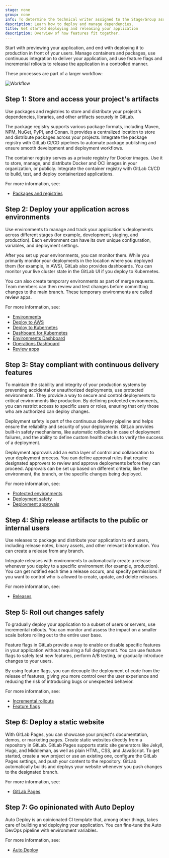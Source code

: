 ```yaml
---
stage: none
group: none
info: To determine the technical writer assigned to the Stage/Group associated with this page, see https://handbook.gitlab.com/handbook/product/ux/technical-writing/#assignments
description: Learn how to deploy and manage dependencies.
title: Get started deploying and releasing your application
description: Overview of how features fit together.
---
```


Start with previewing your application, and end with deploying
it to production in front of your users. Manage containers and packages, use
continuous integration to deliver your application, and use feature flags
and incremental rollouts to release the application in a controlled manner.

These processes are part of a larger workflow:

![Workflow](img/get_started_release_v16_11.png)

## Step 1: Store and access your project's artifacts

Use packages and registries to store and distribute your project's dependencies,
libraries, and other artifacts securely in GitLab.

The package registry supports various package formats, including Maven,
NPM, NuGet, PyPI, and Conan. It provides a centralized location to store
and distribute packages across your projects. Integrate the package registry
with GitLab CI/CD pipelines to automate package publishing and ensure smooth
development and deployment workflows.

The container registry serves as a private registry for Docker images.
Use it to store, manage, and distribute Docker and OCI images in your organization, or publicly.
Integrate the container registry with GitLab CI/CD to build, test, and deploy containerized
applications.

For more information, see:

- [Packages and registries](../packages/_index.md)

## Step 2: Deploy your application across environments

Use environments to manage and track your application's
deployments across different stages (for example, development, staging,
and production). Each environment can have its own unique configuration,
variables, and deployment settings.

After you set up your environments, you can monitor them. While you
primarily monitor your deployments in the location where you deployed them
(for example, in AWS), GitLab also provides dashboards.
You can monitor your live cluster state in the GitLab UI if you deploy to Kubernetes.

You can also create temporary environments as part of merge requests.
Team members can then review and test changes before committing changes to
the main branch. These temporary environments are called review apps.

For more information, see:

- [Environments](../../ci/environments/_index.md)
- [Deploy to AWS](../../ci/cloud_deployment/_index.md)
- [Deploy to Kubernetes](../clusters/agent/_index.md)
- [Dashboard for Kubernetes](../../ci/environments/kubernetes_dashboard.md)
- [Environments Dashboard](../../ci/environments/environments_dashboard.md)
- [Operations Dashboard](../operations_dashboard/_index.md)
- [Review apps](../../ci/review_apps/_index.md)

## Step 3: Stay compliant with continuous delivery features

To maintain the stability and integrity of your production systems by
preventing accidental or unauthorized deployments, use protected environments.
They provide a way to secure and control deployments to critical environments like production.
By defining protected environments, you can restrict access to specific users or roles,
ensuring that only those who are authorized can deploy changes.

Deployment safety is part of the continuous delivery pipeline and helps ensure the reliability
and security of your deployments. GitLab provides built-in safety mechanisms,
like automatic rollbacks in case of deployment failures, and the ability to define custom
health checks to verify the success of a deployment.

Deployment approvals add an extra layer of control and collaboration to your deployment process.
You can define approval rules that require designated approvers to review and approve deployments
before they can proceed. Approvals can be set up based on different criteria, like the environment,
the branch, or the specific changes being deployed.

For more information, see:

- [Protected environments](../../ci/environments/protected_environments.md)
- [Deployment safety](../../ci/environments/deployment_safety.md)
- [Deployment approvals](../../ci/environments/deployment_approvals.md)

## Step 4: Ship release artifacts to the public or internal users

Use releases to package and distribute your application to end users,
including release notes, binary assets, and other relevant information.
You can create a release from any branch.

Integrate releases with environments to automatically
create a release whenever you deploy to a specific environment (for example, production).
You can get notified each time a release occurs, and specify
permissions if you want to control who is allowed to create, update, and delete releases.

For more information, see:

- [Releases](../project/releases/_index.md)

## Step 5: Roll out changes safely

To gradually deploy your application to a subset of users or servers, use incremental rollouts.
You can monitor and assess the impact on a smaller scale before rolling out to the entire user base.

Feature flags in GitLab provide a way to enable or disable specific features in your application
without requiring a full deployment. You can use feature flags to safely test new features,
perform A/B testing, or gradually introduce changes to your users.

By using feature flags, you can decouple the deployment of code from the release of features,
giving you more control over the user experience and reducing the risk of introducing bugs
or unexpected behavior.

For more information, see:

- [Incremental rollouts](../../ci/environments/incremental_rollouts.md)
- [Feature flags](../../operations/feature_flags.md)

## Step 6: Deploy a static website

With GitLab Pages, you can showcase your project's documentation, demos, or marketing pages.
Create static websites directly from a repository in GitLab. GitLab Pages supports
static site generators like Jekyll, Hugo, and Middleman, as well as plain HTML,
CSS, and JavaScript. To get started, create a new project or use an existing one,
configure the GitLab Pages settings, and push your content to the repository.
GitLab automatically builds and deploys your website whenever you push changes to the designated branch.

For more information, see:

- [GitLab Pages](../project/pages/_index.md)

## Step 7: Go opinionated with Auto Deploy

Auto Deploy is an opinionated CI template that, among other things, takes care of building
and deploying your application. You can fine-tune the Auto DevOps pipeline with environment variables.

For more information, see:

- [Auto Deploy](../../topics/autodevops/stages.md#auto-deploy)
